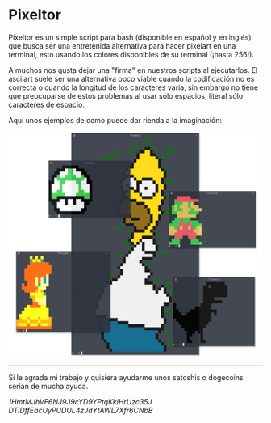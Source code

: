 # Pixeltor

Pixeltor es un simple script para bash (disponible en español y en inglés) que
busca ser una entretenida alternativa para hacer pixelart en una terminal, esto
usando los colores disponibles de su terminal (¡hasta 256!).

A muchos nos gusta dejar una "firma" en nuestros scripts al ejecutarlos. El
asciiart suele ser una alternativa poco viable cuando la codificación no es
correcta o cuando la longitud de los caracteres varia, sin embargo no tiene que
preocuparse de estos problemas al usar sólo espacios, literal sólo caracteres de
espacio.

Aquí unos ejemplos de como puede dar rienda a la imaginación:

![Preview](src/img/preview.png)

---

Si le agrada mi trabajo y quisiera ayudarme unos satoshis o dogecoins serian de
mucha ayuda.

*1HmtMJhVF6NJ9J9cYD9YPtqKkiHrUzc35J*
*DTiDffEacUyPUDUL4zJdYtAWL7Xfr6CNbB*
